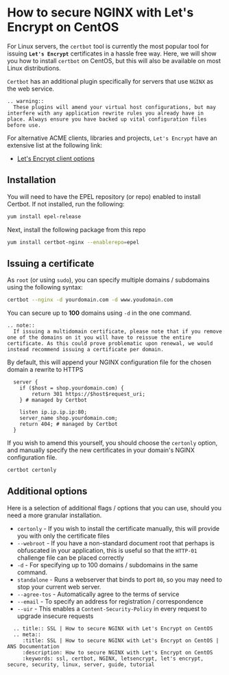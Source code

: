 # How to secure NGINX with Let's Encrypt on CentOS

For Linux servers, the `certbot` tool is currently the most popular tool for issuing **`Let's Encrypt`** certificates in a hassle free way. Here, we will show you how to install `certbot` on CentOS, but this will also be available on most Linux distributions.

`Certbot` has an additional plugin specifically for servers that use `NGINX` as the web service.

```eval_rst
.. warning::
  These plugins will amend your virtual host configurations, but may interfere with any application rewrite rules you already have in place. Always ensure you have backed up vital configuration files before use.
```

For alternative ACME clients, libraries and projects, `Let's Encrypt` have an extensive list at the following link:

* [Let's Encrypt client options](https://letsencrypt.org/docs/client-options/)

## Installation

You will need to have the EPEL repository (or repo) enabled to install Certbot. If not installed, run the following:

```bash
yum install epel-release
```

Next, install the following package from this repo

```bash
yum install certbot-nginx --enablerepo=epel
```

## Issuing a certificate

As `root` (or using `sudo`), you can specify multiple domains / subdomains using the following syntax:

```bash
certbot --nginx -d yourdomain.com -d www.youdomain.com
```

You can secure up to **100** domains using `-d` in the one command.

```eval_rst
.. note::
  If issuing a multidomain certificate, please note that if you remove one of the domains on it you will have to reissue the entire certificate. As this could prove problematic upon renewal, we would instead recommend issuing a certificate per domain.
```

By default, this will append your NGINX configuration file for the chosen domain a rewrite to HTTPS

```nginx
  server {
    if ($host = shop.yourdomain.com) {
        return 301 https://$host$request_uri;
    } # managed by Certbot

    listen ip.ip.ip.ip:80;
    server_name shop.yourdomain.com;
    return 404; # managed by Certbot
  }
```

If you wish to amend this yourself, you should choose the `certonly` option, and manually specify the new certificates in your domain's NGINX configuration file.

```bash
certbot certonly

```

##  Additional options

Here is a selection of additional flags / options that you can use, should you need a more granular installation.

* `certonly` -  If you wish to install the certificate manually, this will provide you with only the certificate files
* `--webroot` - If you have a non-standard document root that perhaps is obfuscated in your application, this is useful so that the `HTTP-01` challenge file can be placed correctly
* `-d` - For specifying up to 100 domains / subdomains in the same command.
* `standalone` - Runs a webserver that binds to port `80`, so you may need to stop your current web server.
* `--agree-tos` - Automatically agree to the terms of service
* `--email` - To specify an address for registration / correspondence
* `--uir` - This enables a `Content-Security-Policy` in every request to upgrade insecure requests

```eval_rst
  .. title:: SSL | How to secure NGINX with Let's Encrypt on CentOS
  .. meta::
     :title: SSL | How to secure NGINX with Let's Encrypt on CentOS | ANS Documentation
     :description: How to secure NGINX with Let's Encrypt on CentOS
     :keywords: ssl, certbot, NGINX, letsencrypt, let's encrypt, secure, security, linux, server, guide, tutorial
```
